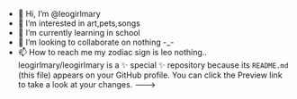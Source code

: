 - 👋 Hi, I’m @leogirlmary
- 👀 I’m interested in art,pets,songs
- 🌱 I’m currently learning in school
- 💞️ I’m looking to collaborate on nothing -_-
- 📫 How to reach me 
my zodiac sign is leo
nothing..
leogirlmary/leogirlmary is a ✨ special ✨ repository because its `README.md` (this file) appears on your GitHub profile.
You can click the Preview link to take a look at your changes.
--->
